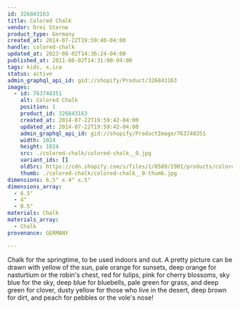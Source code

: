 ```yaml
---
id: 326843163
title: Colored Chalk
vendor: Drei Sterne
product_type: Germany
created_at: 2014-07-22T19:59:40-04:00
handle: colored-chalk
updated_at: 2023-08-02T14:36:24-04:00
published_at: 2011-06-02T14:31:00-04:00
tags: kids, x.ica
status: active
admin_graphql_api_id: gid://shopify/Product/326843163
images:
  - id: 763748351
    alt: Colored Chalk
    position: 1
    product_id: 326843163
    created_at: 2014-07-22T19:59:42-04:00
    updated_at: 2014-07-22T19:59:42-04:00
    admin_graphql_api_id: gid://shopify/ProductImage/763748351
    width: 1024
    height: 1024
    src: ./colored-chalk/colored-chalk__0.jpg
    variant_ids: []
    oldSrc: https://cdn.shopify.com/s/files/1/0589/2901/products/coloredchalk_1.jpeg?v=1406073582
    thumb: ./colored-chalk/colored-chalk__0-thumb.jpg
dimensions: 6.5" x 4" x.5"
dimensions_array:
  - 6.5"
  - 4"
  - 0.5"
materials: Chalk
materials_array:
  - Chalk
provenance: GERMANY

---
```


Chalk for the springtime, to be used indoors and out. A pretty picture can be drawn with yellow of the sun, pale orange for sunsets, deep orange for nasturtium or the robin's chest, red for tulips, pink for cherry blossoms, sky blue for the sky, deep blue for bluebells, pale green for grass, and deep green for clover, dusty yellow for those who live in the desert, deep brown for dirt, and peach for pebbles or the vole's nose!